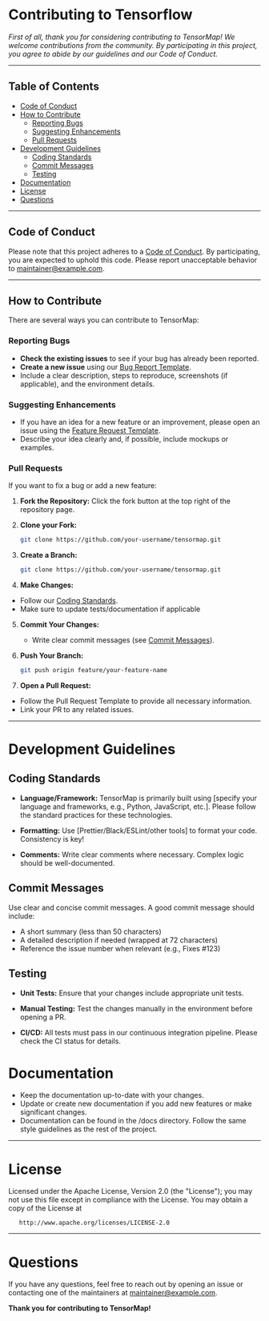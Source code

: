 # Contributing to Tensorflow

_First of all, thank you for considering contributing to TensorMap! We welcome contributions from the community. By participating in this project, you agree to abide by our guidelines and our Code of Conduct._

---

## Table of Contents

- [Code of Conduct](#code-of-conduct)
- [How to Contribute](#how-to-contribute)
  - [Reporting Bugs](#reporting-bugs)
  - [Suggesting Enhancements](#suggesting-enhancements)
  - [Pull Requests](#pull-requests)
- [Development Guidelines](#development-guidelines)
  - [Coding Standards](#coding-standards)
  - [Commit Messages](#commit-messages)
  - [Testing](#testing)
- [Documentation](#documentation)
- [License](#license)
- [Questions](#questions)

---

## Code of Conduct

Please note that this project adheres to a [Code of Conduct](CODE_OF_CONDUCT.md). By participating, you are expected to uphold this code. Please report unacceptable behavior to [maintainer@example.com](mailto:maintainer@example.com).

---

## How to Contribute

There are several ways you can contribute to TensorMap:

### Reporting Bugs

- **Check the existing issues** to see if your bug has already been reported.
- **Create a new issue** using our [Bug Report Template](.github/ISSUE_TEMPLATE/bug_report.md).
- Include a clear description, steps to reproduce, screenshots (if applicable), and the environment details.

### Suggesting Enhancements

- If you have an idea for a new feature or an improvement, please open an issue using the [Feature Request Template](.github/ISSUE_TEMPLATE/feature_request.md).
- Describe your idea clearly and, if possible, include mockups or examples.

### Pull Requests

If you want to fix a bug or add a new feature:

1. **Fork the Repository:** Click the fork button at the top right of the repository page.

2. **Clone your Fork:**  
   ```bash
   git clone https://github.com/your-username/tensormap.git

3. **Create a Branch:**  
   ```bash
   git clone https://github.com/your-username/tensormap.git

4. **Make Changes:**  
  - Follow our [Coding Standards](#coding-standards).
  - Make sure to update tests/documentation if applicable

5. **Commit Your Changes:** 

   - Write clear commit messages (see [Commit Messages](#commit-messages)).

6. **Push Your Branch:**  
   ```bash
   git push origin feature/your-feature-name

7. **Open a Pull Request:**  
  - Follow the Pull Request Template to provide all necessary information.
  - Link your PR to any related issues.

  ---

# Development Guidelines

## Coding Standards
- **Language/Framework:** TensorMap is primarily built using [specify your language and frameworks, e.g., Python, JavaScript, etc.]. Please follow the standard practices for these technologies.

- **Formatting:** Use [Prettier/Black/ESLint/other tools] to format your code. Consistency is key!

- **Comments:** Write clear comments where necessary. Complex logic should be well-documented.

## Commit Messages

Use clear and concise commit messages. A good commit message should include:

- A short summary (less than 50 characters)
- A detailed description if needed (wrapped at 72 characters)
- Reference the issue number when relevant (e.g., Fixes #123)

## Testing
- **Unit Tests:** Ensure that your changes include appropriate unit tests.

- **Manual Testing:** Test the changes manually in the environment before opening a PR.

- **CI/CD:** All tests must pass in our continuous integration pipeline. Please check the CI status for details.

# Documentation
- Keep the documentation up-to-date with your changes.
- Update or create new documentation if you add new features or make significant changes.
- Documentation can be found in the /docs directory. Follow the same style guidelines as the rest of the project.

--- 

# License

Licensed under the Apache License, Version 2.0 (the "License");
   you may not use this file except in compliance with the License.
   You may obtain a copy of the License at

       http://www.apache.org/licenses/LICENSE-2.0
---

# Questions
If you have any questions, feel free to reach out by opening an issue or contacting one of the maintainers at maintainer@example.com.

**Thank you for contributing to TensorMap!**
